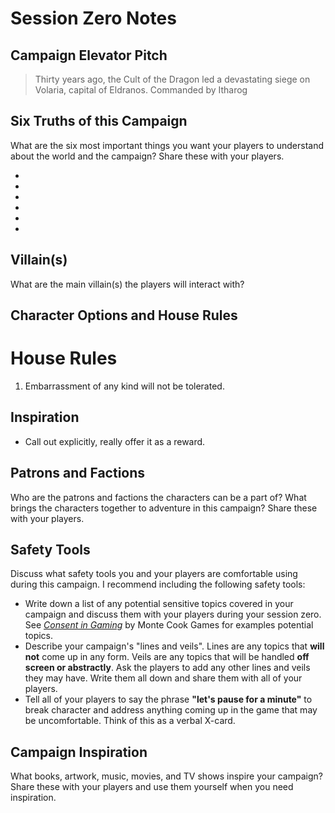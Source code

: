 # Session Zero Notes

## Campaign Elevator Pitch

> Thirty years ago, the Cult of the Dragon led a devastating siege on Volaria, capital of Eldranos. Commanded by Itharog
## Six Truths of this Campaign

What are the six most important things you want your players to understand about the world and the campaign? Share these with your players.

- 
- 
- 
- 
- 
- 

## Villain(s)

What are the main villain(s) the players will interact with?

## Character Options and House Rules

# House Rules

1. Embarrassment of any kind will not be tolerated. 
## Inspiration
- Call out explicitly, really offer it as a reward.

## Patrons and Factions

Who are the patrons and factions the characters can be a part of? What brings the characters together to adventure in this campaign? Share these with your players.

## Safety Tools

Discuss what safety tools you and your players are comfortable using during this campaign. I recommend including the following safety tools:

- Write down a list of any potential sensitive topics covered in your campaign and discuss them with your players during your session zero. See [*Consent in Gaming*](https://www.montecookgames.com/consent-in-gaming/) by Monte Cook Games for examples potential topics.
- Describe your campaign's "lines and veils". Lines are any topics that **will not** come up in any form. Veils are any topics that will be handled **off screen or abstractly**. Ask the players to add any other lines and veils they may have. Write them all down and share them with all of your players.
- Tell all of your players to say the phrase **"let's pause for a minute"** to break character and address anything coming up in the game that may be uncomfortable. Think of this as a verbal X-card.

## Campaign Inspiration

What books, artwork, music, movies, and TV shows inspire your campaign? Share these with your players and use them yourself when you need inspiration.